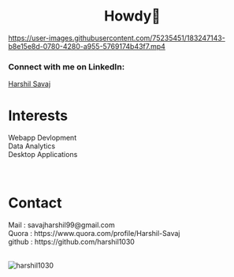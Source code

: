 ###                                               <h1 align ="center"> Howdy👋 </h1>

 https://user-images.githubusercontent.com/75235451/183247143-b8e15e8d-0780-4280-a955-5769174b43f7.mp4



<!-- <p align="left"> <a href="https://github.com/ryo-ma/github-profile-trophy"><img src="https://github-profile-trophy.vercel.app/?username=harshil1030&theme=oldie" alt="harshil1030"/></a> </p> -->
<h3 align="left">Connect with me on LinkedIn:</h3>

<div class="badge-base LI-profile-badge" data-locale="en_US" data-size="large" data-theme="dark" data-type="HORIZONTAL" data-vanity="harshil-savaj-6477b6207" data-version="v1"><a class="badge-base__link LI-simple-link" href="https://in.linkedin.com/in/harshil-savaj-6477b6207?trk=profile-badge">Harshil Savaj</a></div>
              
<!-- 
<h3 align="left">Languages and Tools:</h3>
<p align="left"> <a href="https://getbootstrap.com" target="_blank" rel="noreferrer"> <img src="https://raw.githubusercontent.com/devicons/devicon/master/icons/bootstrap/bootstrap-plain-wordmark.svg" alt="bootstrap" width="40" height="40"/> </a> <a href="https://www.cprogramming.com/" target="_blank" rel="noreferrer">
<img src="https://raw.githubusercontent.com/devicons/devicon/master/icons/c/c-original.svg" alt="c" width="40" height="40"/> </a> 
<a href="https://www.w3schools.com/cs/" target="_blank" rel="noreferrer"> <img src="https://raw.githubusercontent.com/devicons/devicon/master/icons/csharp/csharp-original.svg" alt="csharp" width="40" height="40"/> </a>
<a href="https://www.w3schools.com/css/" target="_blank" rel="noreferrer"> <img src="https://raw.githubusercontent.com/devicons/devicon/master/icons/css3/css3-original-wordmark.svg" alt="css3" width="40" height="40"/> </a> 
<a href="https://dotnet.microsoft.com/" target="_blank" rel="noreferrer">
<img src="https://raw.githubusercontent.com/devicons/devicon/master/icons/dot-net/dot-net-original-wordmark.svg" alt="dotnet" width="40" height="40"/> </a>
<a href="https://git-scm.com/" target="_blank" rel="noreferrer"> 
<img src="https://www.vectorlogo.zone/logos/git-scm/git-scm-icon.svg" alt="git" width="40" height="40"/> </a> <a href="https://www.w3.org/html/" target="_blank" rel="noreferrer"> 
<img src="https://raw.githubusercontent.com/devicons/devicon/master/icons/html5/html5-original-wordmark.svg" alt="html5" width="40" height="40"/> </a> 
<a href="https://www.java.com" target="_blank" rel="noreferrer"> <img src="https://raw.githubusercontent.com/devicons/devicon/master/icons/java/java-original.svg" alt="java" width="40" height="40"/> </a>
<a href="https://www.linux.org/" target="_blank" rel="noreferrer">
<img src="https://raw.githubusercontent.com/devicons/devicon/master/icons/linux/linux-original.svg" alt="linux" width="40" height="40"/> </a> <a href="https://www.mongodb.com/" target="_blank" rel="noreferrer"> 
<img src="https://raw.githubusercontent.com/devicons/devicon/master/icons/mongodb/mongodb-original-wordmark.svg" alt="mongodb" width="40" height="40"/> </a> <a href="https://www.mysql.com/" target="_blank" rel="noreferrer"> 
<img src="https://raw.githubusercontent.com/devicons/devicon/master/icons/mysql/mysql-original-wordmark.svg" alt="mysql" width="40" height="40"/> </a> <a href="https://opencv.org/" target="_blank" rel="noreferrer">
<img src="https://www.vectorlogo.zone/logos/opencv/opencv-icon.svg" alt="opencv" width="40" height="40"/> </a> 
<a href="https://www.oracle.com/" target="_blank" rel="noreferrer"> 
<img src="https://raw.githubusercontent.com/devicons/devicon/master/icons/oracle/oracle-original.svg" alt="oracle" width="40" height="40"/> </a>
<a href="https://pandas.pydata.org/" target="_blank" rel="noreferrer"> 
<img src="https://raw.githubusercontent.com/devicons/devicon/2ae2a900d2f041da66e950e4d48052658d850630/icons/pandas/pandas-original.svg" alt="pandas" width="40" height="40"/> </a> 
<a href="https://www.python.org" target="_blank" rel="noreferrer"> 
<img src="https://raw.githubusercontent.com/devicons/devicon/master/icons/python/python-original.svg" alt="python" width="40" height="40"/> </a> 
<a href="https://scikit-learn.org/" target="_blank" rel="noreferrer"> 
<img src="https://upload.wikimedia.org/wikipedia/commons/0/05/Scikit_learn_logo_small.svg" alt="scikit_learn" width="40" height="40"/> </a> 
 <a href="https://seaborn.pydata.org/" target="_blank" rel="noreferrer"> 
 <img src="https://seaborn.pydata.org/_images/logo-mark-lightbg.svg" alt="seaborn" width="40" height="40"/> </a> </p>
-->
<!-- 
<p><img align="left" src="https://github-readme-stats.vercel.app/api/top-langs?username=harshil1030&show_icons=true&locale=en&layout=compact" alt="harshil1030" /></p>

<p>&nbsp;<img align="center" src="https://github-readme-stats.vercel.app/api?username=harshil1030&show_icons=true&locale=en" alt="harshil1030" /></p>
 -->
<h1 style="bold">Interests</h2>
Webapp Devlopment <br>
Data Analytics    <br>
Desktop Applications <br>
<br><br>

<h1 >Contact</h2>
Mail             : savajharshil99@gmail.com <br>
Quora            : https://www.quora.com/profile/Harshil-Savaj</br>
<!-- linkedin         : https://www.linkedin.com/in/harshil-savaj-6477b6207/<br> -->
github           : https://github.com/harshil1030 <br>
<!--
<h3 align="left">Support:</h3>
<p><a href="https://www.buymeacoffee.com/harshil1403">
 <img align="left" src="https://cdn.buymeacoffee.com/buttons/v2/default-yellow.png" height="50" width="210" alt="harshil1403" /></a></p><br><br>
<br> -->
<br>
<p align="left"> <img src="https://komarev.com/ghpvc/?username=harshil1030&label=Profile%20views&color=0e75b6&style=flat" alt="harshil1030" /> </p>





